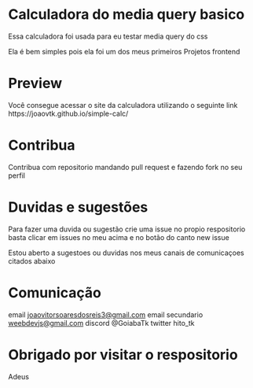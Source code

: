 # Calculadora do media query basico
<p>Essa calculadora foi usada para eu testar media query do css</p>
<p>Ela é bem simples pois ela foi um dos meus primeiros Projetos frontend</p>

# Preview
<p>Você consegue acessar o site da calculadora utilizando o seguinte link https://joaovtk.github.io/simple-calc/</p>

# Contribua
<p>Contribua com repositorio mandando pull request e fazendo fork no seu perfil</p>

# Duvidas e sugestões
<p>Para fazer uma duvida ou sugestão crie uma issue no propio respositorio basta clicar em issues no meu acima e no botão do canto new issue</p>
<p>Estou aberto a sugestoes ou duvidas nos meus canais de comunicaçoes citados abaixo</p>

# Comunicação
email joaovitorsoaresdosreis3@gmail.com
email secundario weebdevjs@gmail.com
discord @GoiabaTk
twitter hito_tk

# Obrigado por visitar o respositorio 
<p>Adeus</p>
